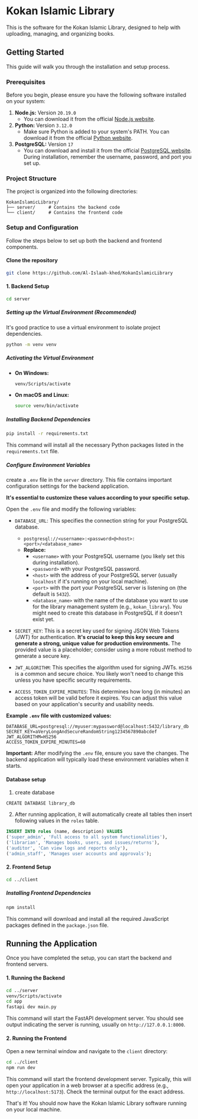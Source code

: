 # Kokan Islamic Library

This is the software for the Kokan Islamic Library, designed to help with uploading, managing, and organizing books.

## Getting Started

This guide will walk you through the installation and setup process.

### Prerequisites

Before you begin, please ensure you have the following software installed on your system:

1.  **Node.js:** Version `20.19.0`
    * You can download it from the official [Node.js website](https://nodejs.org/).
2.  **Python:** Version `3.12.0`
    * Make sure Python is added to your system's PATH. You can download it from the official [Python website](https://www.python.org/downloads/).
3.  **PostgreSQL:** Version `17`
    * You can download and install it from the official [PostgreSQL website](https://www.postgresql.org/download/). During installation, remember the username, password, and port you set up.

### Project Structure

The project is organized into the following directories:

```
KokanIslamicLibrary/
├── server/     # Contains the backend code
└── client/     # Contains the frontend code
```

### Setup and Configuration

Follow the steps below to set up both the backend and frontend components.


#### Clone the repository

```bash
git clone https://github.com/Al-Islaah-khed/KokanIslamicLibrary
```

#### 1. Backend Setup

```bash
cd server
```

##### Setting up the Virtual Environment (Recommended)

It's good practice to use a virtual environment to isolate project dependencies.

```bash
python -m venv venv
```

##### Activating the Virtual Environment

* **On Windows:**
    ```bash
    venv/Scripts/activate
    ```
* **On macOS and Linux:**
    ```bash
    source venv/bin/activate
    ```

##### Installing Backend Dependencies

```bash
pip install -r requirements.txt
```

This command will install all the necessary Python packages listed in the `requirements.txt` file.

##### Configure Environment Variables

create a `.env` file in the `server` directory. This file contains important configuration settings for the backend application.

**It's essential to customize these values according to your specific setup.**

Open the `.env` file and modify the following variables:

* `DATABASE_URL`: This specifies the connection string for your PostgreSQL database.
    * `postgresql://<username>:<password>@<host>:<port>/<database_name>`
    * **Replace:**
        * `<username>` with your PostgreSQL username (you likely set this during installation).
        * `<password>` with your PostgreSQL password.
        * `<host>` with the address of your PostgreSQL server (usually `localhost` if it's running on your local machine).
        * `<port>` with the port your PostgreSQL server is listening on (the default is `5432`).
        * `<database_name>` with the name of the database you want to use for the library management system (e.g., `kokan_library`). You might need to create this database in PostgreSQL if it doesn't exist yet.

* `SECRET_KEY`: This is a secret key used for signing JSON Web Tokens (JWT) for authentication. **It's crucial to keep this key secure and generate a strong, unique value for production environments.** The provided value is a placeholder; consider using a more robust method to generate a secure key.

* `JWT_ALGORITHM`: This specifies the algorithm used for signing JWTs. `HS256` is a common and secure choice. You likely won't need to change this unless you have specific security requirements.

* `ACCESS_TOKEN_EXPIRE_MINUTES`: This determines how long (in minutes) an access token will be valid before it expires. You can adjust this value based on your application's security and usability needs.

**Example `.env` file with customized values:**

```
DATABASE_URL=postgresql://myuser:mypassword@localhost:5432/library_db
SECRET_KEY=aVeryLongAndSecureRandomString1234567890abcdef
JWT_ALGORITHM=HS256
ACCESS_TOKEN_EXPIRE_MINUTES=60
```

**Important:** After modifying the `.env` file, ensure you save the changes. The backend application will typically load these environment variables when it starts.

#### Database setup

1. create database

```
CREATE DATABASE library_db
```

2. After running application, it will automatically create all tables then insert following values in the `roles` table.

```sql
INSERT INTO roles (name, description) VALUES
('super_admin', 'Full access to all system functionalities'),
('librarian', 'Manages books, users, and issues/returns'),
('auditor', 'Can view logs and reports only'),
('admin_staff', 'Manages user accounts and approvals');
```

#### 2. Frontend Setup

```bash
cd ../client
```

##### Installing Frontend Dependencies

```bash
npm install
```

This command will download and install all the required JavaScript packages defined in the `package.json` file.

## Running the Application

Once you have completed the setup, you can start the backend and frontend servers.

#### 1. Running the Backend

```bash
cd ../server
venv/Scripts/activate
cd app
fastapi dev main.py
```

This command will start the FastAPI development server. You should see output indicating the server is running, usually on `http://127.0.0.1:8000`.

#### 2. Running the Frontend

Open a new terminal window and navigate to the `client` directory:

```bash
cd ../client
npm run dev
```

This command will start the frontend development server. Typically, this will open your application in a web browser at a specific address (e.g., `http://localhost:5173`). Check the terminal output for the exact address.

That's it! You should now have the Kokan Islamic Library software running on your local machine.
